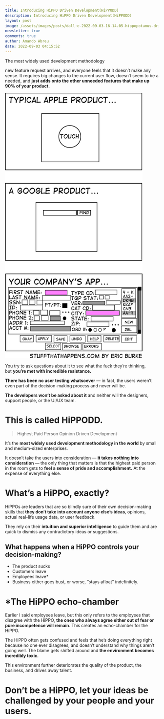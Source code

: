 ```yaml
---
title: Introducing HiPPO Driven Development(HiPPODD)
description: Introducing HiPPO Driven Development(HiPPODD)
layout: post
image: /assets/images/posts/dall·e-2022-09-03-16.14.05-hippopotamus-driving-a-car.png
newsletter: true
comments: true
author: Amando Abreu
date: 2022-09-03 04:15:52
---
```

The most widely used development methodology

<!--more-->

new feature request arrives, and everyone feels that it doesn’t make any sense. It requires big changes to the current user flow, doesn’t seem to be a needed, and **just adds onto the other unneeded features that make up 90% of your product.**

![](/assets/images/posts/1_bzrwbwlqvxgtog5en-l48g.png)

You try to ask questions about it to see what the fuck they’re thinking, but **you’re met with incredible resistance.**

**There has been no user testing whatsoever** — in fact, the users weren’t even part of the decision-making process and never will be.

**The developers won’t be asked about it** and neither will the designers, support people, or the UI/UX team.

# This is called HiPPODD.

> Highest Paid Person Opinion Driven Development

It’s the **most widely used development methodology in the world** by small and medium-sized enterprises.

It doesn’t take the users into consideration — **it takes nothing into consideration** — the only thing that matters is that the highest paid person in the room gets to **feel a sense of pride and accomplishment.** At the expense of everything else.

# What’s a HiPPO, exactly?

HiPPOs are leaders that are so blindly sure of their own decision-making skills that **they don’t take into account anyone else’s ideas**, opinions, actual real-life usage data, or user feedback.

They rely on their **intuition and superior intelligence** to guide them and are quick to dismiss any contradictory ideas or suggestions.

## What happens when a HiPPO controls your decision-making?

* The product sucks 
* Customers leave
* Employees leave*
* Business either goes bust, or worse, “stays afloat” indefinitely.

# \*The HiPPO echo-chamber

Earlier I said employees leave, but this only refers to the employees that disagree with the HiPPO, **the ones who always agree either out of fear or pure incompetence will remain**. This creates an echo-chamber for the HiPPO.

The HiPPO often gets confused and feels that he’s doing everything right because no one ever disagrees, and doesn’t understand why things aren’t going well. The blame gets shifted around and **the environment becomes incredibly toxic.**

This environment further deteriorates the quality of the product, the business, and drives away talent.

# Don’t be a HiPPO, let your ideas be challenged by your people and your users.